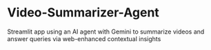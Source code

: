 # Video-Summarizer-Agent
Streamlit app using an AI agent with Gemini to summarize videos and answer queries via web-enhanced contextual insights

